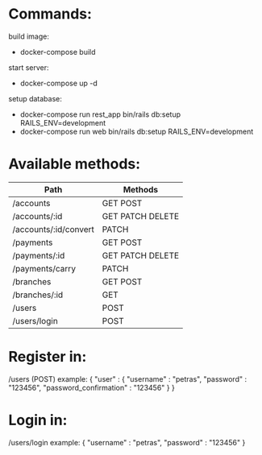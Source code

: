 # Commands:

build image:<br/>
* docker-compose build<br/>

start server:<br/>
* docker-compose up -d<br/>

setup database:<br/>
* docker-compose run rest_app bin/rails db:setup RAILS_ENV=development
* docker-compose run web bin/rails db:setup RAILS_ENV=development

# Available methods:
|Path|Methods|
|---|---|
|/accounts|GET POST|
|/accounts/:id|GET PATCH DELETE|
|/accounts/:id/convert|PATCH|
|/payments|GET POST|
|/payments/:id|GET PATCH DELETE|
|/payments/carry|PATCH|
|/branches|GET POST|
|/branches/:id|GET|
|/users|POST|
|/users/login|POST|

# Register in:
/users (POST)
example: { "user" : { "username" : "petras", "password" : "123456", "password_confirmation" : "123456" } }

# Login in:
/users/login
example: { "username" : "petras", "password" : "123456" }

